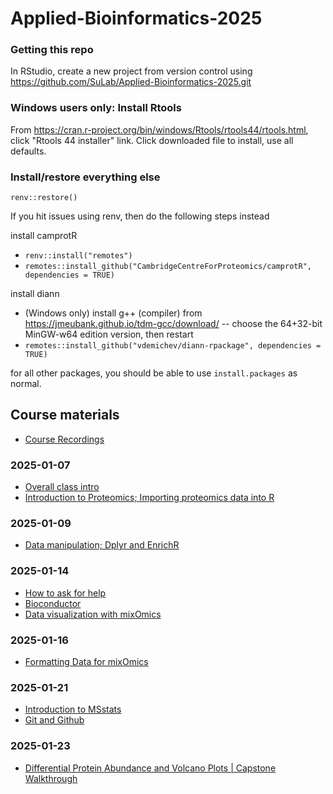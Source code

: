 # Applied-Bioinformatics-2025

### Getting this repo

In RStudio, create a new project from version control using https://github.com/SuLab/Applied-Bioinformatics-2025.git

### Windows users only: Install Rtools

From https://cran.r-project.org/bin/windows/Rtools/rtools44/rtools.html, click "Rtools 44 installer" link. Click downloaded file to install, use all defaults.

### Install/restore everything else

`renv::restore()`

If you hit issues using renv, then do the following steps instead

install camprotR
* `renv::install("remotes")`
* `remotes::install_github("CambridgeCentreForProteomics/camprotR", dependencies = TRUE)`

install diann
* (Windows only) install g++ (compiler) from https://jmeubank.github.io/tdm-gcc/download/ -- choose the 64+32-bit MinGW-w64 edition version, then restart
* `remotes::install_github("vdemichev/diann-rpackage", dependencies = TRUE)`

for all other packages, you should be able to use `install.packages` as normal.


## Course materials

* [Course Recordings](https://www.dropbox.com/scl/fo/ahddd1ci362ppzm8pcyet/AGp4X15MGMhK0RkTlpR_okc?rlkey=6fpej2sf0so8ppo4lqu5yg73z&st=zymytfcp&dl=0)


### 2025-01-07
* [Overall class intro](https://docs.google.com/presentation/d/1DFdVBRlitwfMhO4pZMOLntDAMrm32WAS/edit?usp=sharing&ouid=101769683166653841618&rtpof=true&sd=true)
* [Introduction to Proteomics; Importing proteomics data into R](https://docs.google.com/presentation/d/1AzBJR_JMnycM37_xtJLqZi4IJxPEpsUZ/edit?usp=sharing&ouid=117620351523798089230&rtpof=true&sd=true)


### 2025-01-09
* [Data manipulation; Dplyr and EnrichR](https://docs.google.com/presentation/d/1EXqxfV6nAepYD6nMXxSyAppymuyJvTvv/edit?usp=sharing&ouid=117620351523798089230&rtpof=true&sd=true)


### 2025-01-14
* [How to ask for help](https://docs.google.com/presentation/d/1X_A7HeIQ0SYK1iWilKVG3uIArGInNmoN/edit?usp=sharing&ouid=101769683166653841618&rtpof=true&sd=true)
* [Bioconductor](https://docs.google.com/presentation/d/1bd-1Mm4HrUiA7W3KixEDrmEcKA717EFN-oWmOEuySWw/edit?usp=sharing)
* [Data visualization with mixOmics](https://docs.google.com/presentation/d/14J1nxm7Yu7deGskz63wlcH9qgU7iAsJS/edit?usp=sharing&ouid=117620351523798089230&rtpof=true&sd=true)

### 2025-01-16
* [Formatting Data for mixOmics](https://docs.google.com/presentation/d/1ZazO1xg4PBTX7BPGp2RnEppZ-6nlHPGN/edit?usp=sharing&ouid=101769683166653841618&rtpof=true&sd=true)

### 2025-01-21
* [Introduction to MSstats](https://docs.google.com/presentation/d/14hCFWaeSLAZkacpwWwO_STvFpNdBH91g/edit)
* [Git and Github](https://docs.google.com/presentation/d/1xAKv2cfepvKv57Ojcxb0Tvxrjee1skJB0wTP00W3grg/edit)

### 2025-01-23
* [Differential Protein Abundance and Volcano Plots | Capstone Walkthrough](https://docs.google.com/presentation/d/1xuFXC3QBQiVE6qRZzaKchKLOmufJBWrY/edit?usp=drive_link&ouid=117620351523798089230&rtpof=true&sd=true)
